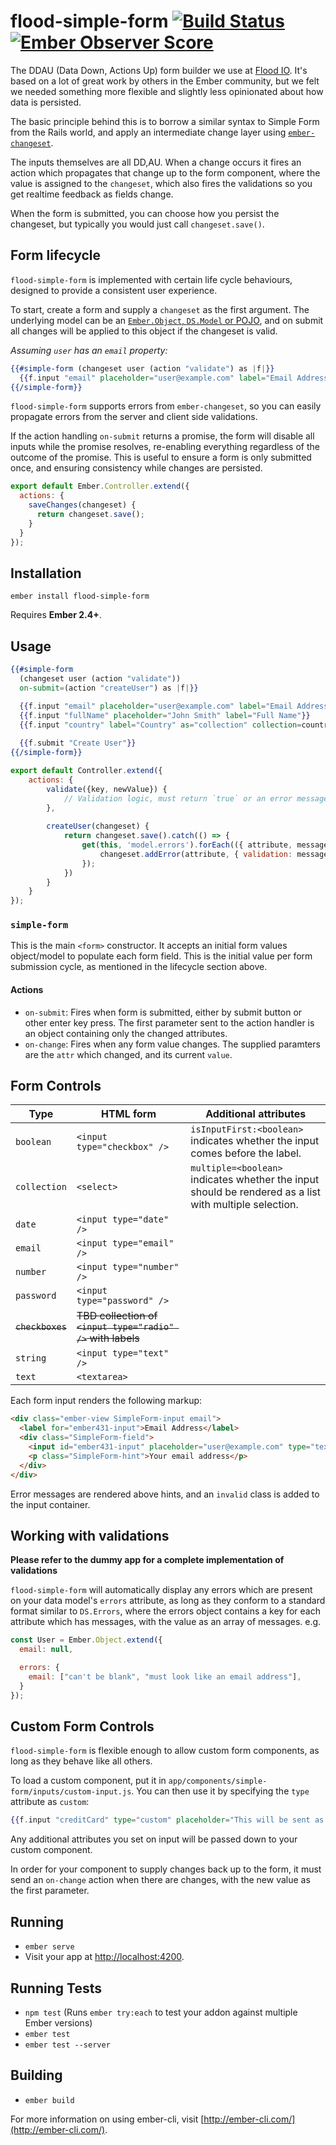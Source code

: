# flood-simple-form [![Build Status](https://travis-ci.org/ivanvanderbyl/flood-simple-form.svg?branch=master)](https://travis-ci.org/ivanvanderbyl/flood-simple-form) [![Ember Observer Score](https://emberobserver.com/badges/flood-simple-form.svg)](https://emberobserver.com/addons/flood-simple-form)


The DDAU (Data Down, Actions Up) form builder we use at [Flood IO](https://flood.io). It's based on a lot of great work by others in the Ember community, but we felt we needed something more flexible and slightly less opinionated about how data is persisted.

The basic principle behind this is to borrow a similar syntax to Simple Form from the Rails world, and apply an intermediate change layer using [`ember-changeset`](https://github.com/DockYard/ember-changeset).

The inputs themselves are all DD,AU. When a change occurs it fires an action which propagates that change up to the form component, where the value is assigned to the `changeset`, which also fires the validations so you get realtime feedback as fields change.

When the form is submitted, you can choose how you persist the changeset, but typically you would just call `changeset.save()`.

## Form lifecycle

`flood-simple-form` is implemented with certain life cycle behaviours, designed to provide a consistent user experience.

To start, create a form and supply a `changeset` as the first argument. The underlying model can be an [`Ember.Object`, `DS.Model` or POJO](https://github.com/DockYard/ember-changeset#philosophy), and on submit all changes will be applied to this
object if the changeset is valid.

_Assuming `user` has an `email` property:_

```hbs
{{#simple-form (changeset user (action "validate") as |f|}}
  {{f.input "email" placeholder="user@example.com" label="Email Address"}}
{{/simple-form}}
```

`flood-simple-form` supports errors from `ember-changeset`, so you can easily propagate errors from the server and client side validations.

If the action handling `on-submit` returns a promise, the form will disable all inputs while the promise resolves, re-enabling everything regardless of the outcome of the promise. This is useful to ensure a form is only submitted once, and ensuring consistency while changes are persisted.

```js
export default Ember.Controller.extend({
  actions: {
    saveChanges(changeset) {
      return changeset.save();
    }
  }
});
```

## Installation

    ember install flood-simple-form

Requires **Ember 2.4+**.

## Usage

```hbs
{{#simple-form 
  (changeset user (action "validate"))
  on-submit=(action "createUser") as |f|}}

  {{f.input "email" placeholder="user@example.com" label="Email Address"}}
  {{f.input "fullName" placeholder="John Smith" label="Full Name"}}
  {{f.input "country" label="Country" as="collection" collection=countries labelPath="name" valuePath="isoCode"}}
  
  {{f.submit "Create User"}}
{{/simple-form}}
```

```js
export default Controller.extend({
	actions: {
		validate({key, newValue}) {
			// Validation logic, must return `true` or an error message.
		},
		
		createUser(changeset) {
			return changeset.save().catch(() => {
				get(this, 'model.errors').forEach(({ attribute, message }) => {
					changeset.addError(attribute, { validation: message });
				});
			})
		}
	}
});
```

### `simple-form`

This is the main `<form>` constructor. It accepts an initial form values object/model to populate each form field. 
This is the initial value per form submission cycle, as mentioned in the lifecycle section above.

#### Actions

- `on-submit`: Fires when form is submitted, either by submit button or other enter key press. The first parameter sent to the action handler is an object containing only the changed attributes.
- `on-change`: Fires when any form value changes. The supplied paramters are the `attr` which changed, and its current `value`.

## Form Controls

Type | HTML form | Additional attributes
--- | --- | ---
`boolean` | `<input type="checkbox" />` | `isInputFirst:<boolean>` indicates whether the input comes before the label.
`collection` | `<select>` | `multiple=<boolean>` indicates whether the input should be rendered as a list with multiple selection.
`date` | `<input type="date" />` |
`email` | `<input type="email" />`| 
`number` | `<input type="number" />`| 
`password` | `<input type="password" />`| 
~~`checkboxes`~~ | ~~TBD collection of `<input type="radio" />` with labels~~ |
`string` | `<input type="text" />`| 
`text` | `<textarea>` | 

Each form input renders the following markup:

```html
<div class="ember-view SimpleForm-input email">
  <label for="ember431-input">Email Address</label>
  <div class="SimpleForm-field">
    <input id="ember431-input" placeholder="user@example.com" type="text" class="ember-view ember-text-field">
    <p class="SimpleForm-hint">Your email address</p>
  </div>
</div>
```

Error messages are rendered above hints, and an `invalid` class is added to the input container.

## Working with validations

__Please refer to the dummy app for a complete implementation of validations__

`flood-simple-form` will automatically display any errors which are present on your data model's `errors` attribute, as long as they conform to a standard format similar to `DS.Errors`, where the errors object contains a key for each attribute which has messages, with the value as an array of messages. e.g.

```js
const User = Ember.Object.extend({
  email: null,

  errors: {
    email: ["can't be blank", "must look like an email address"],
  }
});
```

## Custom Form Controls

`flood-simple-form` is flexible enough to allow custom form components, as long as they behave like all others.

To load a custom component, put it in `app/components/simple-form/inputs/custom-input.js`. You can then use it by specifying the `type` attribute as `custom`:

```hbs
{{f.input "creditCard" type="custom" placeholder="This will be sent as an attribute to custom-input"}}
```

Any additional attributes you set on input will be passed down to your custom component.

In order for your component to supply changes back up to the form, it must send an `on-change` action when there are changes, with the new value as the first parameter.

## Running

* `ember serve`
* Visit your app at [http://localhost:4200](http://localhost:4200).

## Running Tests

* `npm test` (Runs `ember try:each` to test your addon against multiple Ember versions)
* `ember test`
* `ember test --server`

## Building

* `ember build`

For more information on using ember-cli, visit [http://ember-cli.com/](http://ember-cli.com/).
